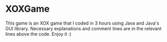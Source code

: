 # XOXGame
This game is an XOX game that I coded in 3 hours using Java and Java's GUI library.
Necessary explanations and comment lines are in the relevant lines above the code.
Enjoy it :)
